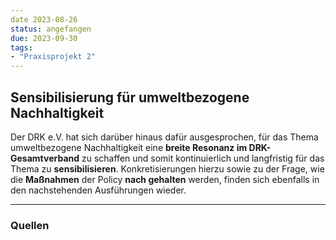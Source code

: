 ```yaml
---
date 2023-08-26
status: angefangen
due: 2023-09-30
tags:
- "Praxisprojekt 2"
---
```

## Sensibilisierung für umweltbezogene Nachhaltigkeit

Der DRK e.V. hat sich darüber hinaus dafür ausgesprochen, für das Thema umweltbezogene Nachhaltigkeit eine **breite Resonanz im DRK-Gesamtverband** zu schaffen und somit kontinuierlich und langfristig für das Thema zu **sensibilisieren**. Konkretisierungen hierzu sowie zu der Frage, wie die **Maßnahmen** der Policy **nach gehalten** werden, finden sich ebenfalls in den nachstehenden Ausführungen wieder.

---

### Quellen
